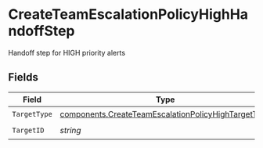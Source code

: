 # CreateTeamEscalationPolicyHighHandoffStep

Handoff step for HIGH priority alerts


## Fields

| Field                                                                                                                      | Type                                                                                                                       | Required                                                                                                                   | Description                                                                                                                |
| -------------------------------------------------------------------------------------------------------------------------- | -------------------------------------------------------------------------------------------------------------------------- | -------------------------------------------------------------------------------------------------------------------------- | -------------------------------------------------------------------------------------------------------------------------- |
| `TargetType`                                                                                                               | [components.CreateTeamEscalationPolicyHighTargetType](../../models/components/createteamescalationpolicyhightargettype.md) | :heavy_check_mark:                                                                                                         | N/A                                                                                                                        |
| `TargetID`                                                                                                                 | *string*                                                                                                                   | :heavy_check_mark:                                                                                                         | N/A                                                                                                                        |